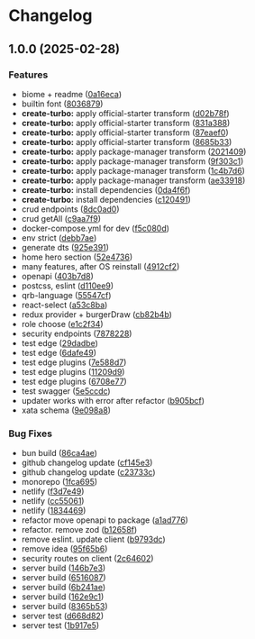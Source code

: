 # Changelog

## 1.0.0 (2025-02-28)


### Features

* biome + readme ([0a16eca](https://github.com/francyfox/ash-qrb/commit/0a16eca29db61c1683097a98b72f01486d318906))
* builtin font ([8036879](https://github.com/francyfox/ash-qrb/commit/803687971be1564da08299cea4487946c84d2ea2))
* **create-turbo:** apply official-starter transform ([d02b78f](https://github.com/francyfox/ash-qrb/commit/d02b78f6aa8faac6d7a77450d55a87c0edddba91))
* **create-turbo:** apply official-starter transform ([831a388](https://github.com/francyfox/ash-qrb/commit/831a38847578785df5c8062a987e2eb0fab4772f))
* **create-turbo:** apply official-starter transform ([87eaef0](https://github.com/francyfox/ash-qrb/commit/87eaef0a45a26fc022b26a9c3ea9dce37dc226e4))
* **create-turbo:** apply official-starter transform ([8685b33](https://github.com/francyfox/ash-qrb/commit/8685b3331ffbe71e39811d66604a61193f2bef7c))
* **create-turbo:** apply package-manager transform ([2021409](https://github.com/francyfox/ash-qrb/commit/2021409c83c76d36177434a3b7383341b060ed36))
* **create-turbo:** apply package-manager transform ([9f303c1](https://github.com/francyfox/ash-qrb/commit/9f303c15a13e589b6b753e0136b37509104921fa))
* **create-turbo:** apply package-manager transform ([1c4b7d6](https://github.com/francyfox/ash-qrb/commit/1c4b7d6b03d4185307797f99c2dbb34f59408113))
* **create-turbo:** apply package-manager transform ([ae33918](https://github.com/francyfox/ash-qrb/commit/ae33918850094b2858e1f743cf5470b6d3f9b4e6))
* **create-turbo:** install dependencies ([0da4f6f](https://github.com/francyfox/ash-qrb/commit/0da4f6f7ca0cf463a49369799be294ce34a03728))
* **create-turbo:** install dependencies ([c120491](https://github.com/francyfox/ash-qrb/commit/c120491dacf3d708c5f0bf37e568eaebf4425b90))
* crud endpoints ([8dc0ad0](https://github.com/francyfox/ash-qrb/commit/8dc0ad052076f70f349735c8499825810330d723))
* crud getAll ([c9aa7f9](https://github.com/francyfox/ash-qrb/commit/c9aa7f9166e3ce21e258945e8745ad87b54c1069))
* docker-compose.yml for dev ([f5c080d](https://github.com/francyfox/ash-qrb/commit/f5c080d33ca9f17399f36616fa02675372fa382b))
* env strict ([debb7ae](https://github.com/francyfox/ash-qrb/commit/debb7ae28f638db364674c8743386d74b55bc84c))
* generate dts ([925e391](https://github.com/francyfox/ash-qrb/commit/925e3914223eed7afb6cf3f774978d3e61167f2b))
* home hero section ([52e4736](https://github.com/francyfox/ash-qrb/commit/52e47362d61b0cfa15c0fa41c535fa6a70e1d34f))
* many features, after OS reinstall ([4912cf2](https://github.com/francyfox/ash-qrb/commit/4912cf2371eb7b7b8be6b03065d1f6e75a9a38cb))
* openapi ([403b7d8](https://github.com/francyfox/ash-qrb/commit/403b7d8a09fa4e7eeb2cff65de0342456dbea3ee))
* postcss, eslint ([d110ee9](https://github.com/francyfox/ash-qrb/commit/d110ee985ec9ebdad6b1f6737e7de9d7b8ff8748))
* qrb-language ([55547cf](https://github.com/francyfox/ash-qrb/commit/55547cfd8bda538b6485f1a2deb5c29f7064d83e))
* react-select ([a53c8ba](https://github.com/francyfox/ash-qrb/commit/a53c8bad37e0aa96d5140f5acb0a1d7279a4d880))
* redux provider + burgerDraw ([cb82b4b](https://github.com/francyfox/ash-qrb/commit/cb82b4b37354b121271affd88410ec05475f522e))
* role choose ([e1c2f34](https://github.com/francyfox/ash-qrb/commit/e1c2f34b86a98753d3f400d6fcae289b46dc49f5))
* security endpoints ([7878228](https://github.com/francyfox/ash-qrb/commit/7878228c9143c8905190b22ae7b61988f5684b0a))
* test edge ([29dadbe](https://github.com/francyfox/ash-qrb/commit/29dadbef69171478fcd78834b15270a723552cd8))
* test edge ([6dafe49](https://github.com/francyfox/ash-qrb/commit/6dafe49fd2331650f97de56d22b2b1c55b6f1d14))
* test edge plugins ([7e588d7](https://github.com/francyfox/ash-qrb/commit/7e588d78ccf6b94c01156aaf13a9d6d03edc1bdc))
* test edge plugins ([11209d9](https://github.com/francyfox/ash-qrb/commit/11209d93f52c601d4f3a55e484fffffb4286deef))
* test edge plugins ([6708e77](https://github.com/francyfox/ash-qrb/commit/6708e7773e0c7c6fcd1f014970e54ec63fca135d))
* test swagger ([5e5ccdc](https://github.com/francyfox/ash-qrb/commit/5e5ccdc8cc12e915b7444697ae89e0cd0dcc39ad))
* updater works with error after refactor ([b905bcf](https://github.com/francyfox/ash-qrb/commit/b905bcfa96d41b2a8897828b8799e972f8693d7f))
* xata schema ([9e098a8](https://github.com/francyfox/ash-qrb/commit/9e098a88fbcf3d0e58725e300d7ed2776d732163))


### Bug Fixes

* bun build ([86ca4ae](https://github.com/francyfox/ash-qrb/commit/86ca4aed02cacb770c1fc4285319a0e4f2b8340d))
* github changelog update ([cf145e3](https://github.com/francyfox/ash-qrb/commit/cf145e3bfc7ed65a95e45896f5f2e7e3cd456eab))
* github changelog update ([c23733c](https://github.com/francyfox/ash-qrb/commit/c23733c0d46245f7d4079c83b0853da8a92646f7))
* monorepo ([1fca695](https://github.com/francyfox/ash-qrb/commit/1fca695663ac78b93881aec212547d020fc89a17))
* netlify ([f3d7e49](https://github.com/francyfox/ash-qrb/commit/f3d7e490758992071b55a4cf22dbe02bdfa303fc))
* netlify ([cc55061](https://github.com/francyfox/ash-qrb/commit/cc55061e32541c04006e497d81dc2283e0617379))
* netlify ([1834469](https://github.com/francyfox/ash-qrb/commit/1834469fd584f799944b2480fcd6e3dd235752a1))
* refactor move openapi to package ([a1ad776](https://github.com/francyfox/ash-qrb/commit/a1ad7762018ef75f6a6025dfbbae81a9ba45b097))
* refactor. remove zod ([b12658f](https://github.com/francyfox/ash-qrb/commit/b12658f4219afcefacf9ee79d7b7bd661a8a4718))
* remove eslint. update client ([b9793dc](https://github.com/francyfox/ash-qrb/commit/b9793dcdaf79a3fcc624aba280d1bdabc5a13a5c))
* remove idea ([95f65b6](https://github.com/francyfox/ash-qrb/commit/95f65b639b0e75ab271447cf081096f2ccb30df2))
* security routes on client ([2c64602](https://github.com/francyfox/ash-qrb/commit/2c6460299c3e31896513753ed54c8eef622cec49))
* server build ([146b7e3](https://github.com/francyfox/ash-qrb/commit/146b7e37d873344bf3758edb42de65300a950729))
* server build ([6516087](https://github.com/francyfox/ash-qrb/commit/6516087eff03968caecf2f61272b15f2a40e66f5))
* server build ([6b241ae](https://github.com/francyfox/ash-qrb/commit/6b241aec0b2ed896101eb32e9a19a1e87e4104c6))
* server build ([162e9c1](https://github.com/francyfox/ash-qrb/commit/162e9c125a37d638b573f7479835e287cb55ecab))
* server build ([8365b53](https://github.com/francyfox/ash-qrb/commit/8365b5317fedc9c9345f97475991353df3bdb910))
* server test ([d668d82](https://github.com/francyfox/ash-qrb/commit/d668d82eb552f90b41366d9357cbab8d78596743))
* server test ([1b917e5](https://github.com/francyfox/ash-qrb/commit/1b917e569b87d713223ea6fdce8d3611121202ee))
